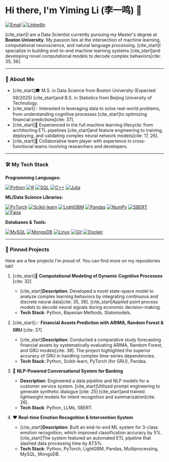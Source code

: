 # Hi there, I'm Yiming Li (李一鸣) 👋

<a href="mailto:michaellymtt@gmail.com"><img src="https://img.shields.io/badge/Email-michaellymtt@gmail.com-blue?style=flat&logo=gmail" alt="Email"></a>
<a href="your-linkedin-url"><img src="https://img.shields.io/badge/LinkedIn-Connect-blue?style=flat&logo=linkedin" alt="LinkedIn"></a>

[cite_start]I am a Data Scientist currently pursuing my Master's degree at **Boston University**. My passion lies at the intersection of machine learning, computational neuroscience, and natural language processing. [cite_start]I specialize in building end-to-end machine learning systems  [cite_start]and developing novel computational models to decode complex behaviors[cite: 35, 36].

---

### 📖 About Me

* [cite_start]🎓 M.S. in Data Science from Boston University  (Expected 09/2025) [cite_start]and B.S. in Statistics from Beijing University of Technology.
* [cite_start]💡 Interested in leveraging data to solve real-world problems, from understanding cognitive processes  [cite_start]to optimizing financial predictions[cite: 37].
* [cite_start]🚀 Experienced in the full machine learning lifecycle: from architecting ETL pipelines  [cite_start]and feature engineering to training, deploying, and validating complex neural network models[cite: 17, 26].
* [cite_start]🤝 Collaborative team player with experience in cross-functional teams involving researchers and developers.

---

### 🛠️ My Tech Stack

**Programming Languages:**
<p>
    <a href="#"><img alt="Python" src="https://img.shields.io/badge/Python-3776AB?style=flat&logo=python&logoColor=white"></a>
    <a href="#"><img alt="R" src="https://img.shields.io/badge/R-276DC3?style=flat&logo=r&logoColor=white"></a>
    <a href="#"><img alt="SQL" src="https://img.shields.io/badge/SQL-4479A1?style=flat&logo=postgresql&logoColor=white"></a>
    <a href="#"><img alt="C++" src="https://img.shields.io/badge/C++-00599C?style=flat&logo=cplusplus&logoColor=white"></a>
    <a href="#"><img alt="Julia" src="https://img.shields.io/badge/Julia-9558B2?style=flat&logo=julia&logoColor=white"></a>
</p>

**ML/Data Science Libraries:**
<p>
    <a href="#"><img alt="PyTorch" src="https://img.shields.io/badge/PyTorch-EE4C2C?style=flat&logo=pytorch&logoColor=white"></a>
    <a href="#"><img alt="Scikit-learn" src="https://img.shields.io/badge/Scikit--learn-F7931E?style=flat&logo=scikit-learn&logoColor=white"></a>
    <a href="#"><img alt="LightGBM" src="https://img.shields.io/badge/LightGBM-00599C?style=flat&logo=lightgbm&logoColor=white"></a>
    <a href="#"><img alt="Pandas" src="https://img.shields.io/badge/Pandas-150458?style=flat&logo=pandas&logoColor=white"></a>
    <a href="#"><img alt="NumPy" src="https://img.shields.io/badge/NumPy-013243?style=flat&logo=numpy&logoColor=white"></a>
    <a href="#"><img alt="SBERT" src="https://img.shields.io/badge/SBERT-3498DB?style=flat"></a>
    <a href="#"><img alt="Faiss" src="https://img.shields.io/badge/Faiss-4682B4?style=flat"></a>
</p>

**Databases & Tools:**
<p>
    <a href="#"><img alt="MySQL" src="https://img.shields.io/badge/MySQL-4479A1?style=flat&logo=mysql&logoColor=white"></a>
    <a href="#"><img alt="MongoDB" src="https://img.shields.io/badge/MongoDB-47A248?style=flat&logo=mongodb&logoColor=white"></a>
    <a href="#"><img alt="Linux" src="https://img.shields.io/badge/Linux-FCC624?style=flat&logo=linux&logoColor=black"></a>
    <a href="#"><img alt="Git" src="https://img.shields.io/badge/Git-F05032?style=flat&logo=git&logoColor=white"></a>
    <a href="#"><img alt="Docker" src="https://img.shields.io/badge/Docker-2496ED?style=flat&logo=docker&logoColor=white"></a>
</p>

---

### 📌 Pinned Projects

Here are a few projects I'm proud of. You can find more on my repositories tab!

1.  [cite_start]🧠 **Computational Modeling of Dynamic Cognitive Processes** [cite: 32]
    * [cite_start]**Description**: Developed a novel state-space model to analyze complex learning behaviors by integrating continuous and discrete neural data[cite: 35, 36]. [cite_start]Applied point process models to decode neural signals during economic decision-making.
    * **Tech Stack**: Python, Bayesian Methods, Statsmodels.

2.  [cite_start]📈 **Financial Assets Prediction with ARIMA, Random Forest & GRU** [cite: 37]
    * [cite_start]**Description**: Conducted a comparative study forecasting financial assets by systematically evaluating ARIMA, Random Forest, and GRU models[cite: 39]. The project highlighted the superior accuracy of GRU in handling complex time-series dependencies.
    * **Tech Stack**: Python, Scikit-learn, PyTorch (for GRU), Pandas.

3.  🤖 **NLP-Powered Conversational System for Banking**
    * **Description**: Engineered a data pipeline and NLP models for a customer service system. [cite_start]Utilized prompt engineering to generate synthetic dialogue [cite: 25] [cite_start]and trained lightweight models for intent recognition and summarization[cite: 26].
    * **Tech Stack**: Python, LLMs, SBERT.

4.  ❤️ **Real-time Emotion Recognition & Intervention System**
    * [cite_start]**Description**: Built an end-to-end ML system for 3-class emotion recognition, which improved classification accuracy by 5%. [cite_start]The system featured an automated ETL pipeline that slashed data processing time by 87.5%.
    * **Tech Stack**: Python, PyTorch, LightGBM, Pandas, Multiprocessing, MySQL, MongoDB.
